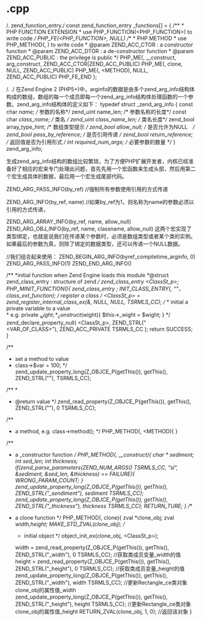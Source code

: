 #  <MODULE>.cpp

/. zend_function_entry./
const zend_function_entry <MODULE>_functions[] = {
    /**
     * PHP FUNCTION EXTENSION
     * use PHP_FUNCTION(<PHP_FUNCTION>) to write code
     */
    PHP_FE(<PHP_FUNCTION>, NULL)
    /**
     * PHP METHOD
     * use PHP_METHOD(<CLASS>, <METHOD>) to write code
     * @param ZEND_ACC_CTOR   :  a constructor function
     * @param ZEND_ACC_DTOR   :  a de-constructor function
     * @param ZEND_ACC_PUBLIC :  the privilege is public
     */
    PHP_ME(<CLASS>, __construct, arg_construct, ZEND_ACC_CTOR|ZEND_ACC_PUBLIC)
    PHP_ME(<CLASS>, clone, NULL, ZEND_ACC_PUBLIC)
    PHP_ME(<CLASS>, <METHOD), NULL, ZEND_ACC_PUBLIC)
    PHP_FE_END
};


/.  ./ 
在Zend Engine 2 (PHP5+)中，arginfo的数据是由多个zend_arg_info结构体构成的数组，数组的每一个成员即每一个zend_arg_info结构体处理函数的一个参数。zend_arg_info结构体的定义如下：
typedef struct _zend_arg_info {
    const char *name;                /* 参数的名称*/
    zend_uint name_len;                /* 参数名称的长度*/
    const char *class_name;            /* 类名 */
    zend_uint class_name_len;        /* 类名长度*/
    zend_bool array_type_hint;        /* 数组类型提示 */
    zend_bool allow_null;            /* 是否允许为NULL　*/
    zend_bool pass_by_reference;    /* 是否引用传递 */
    zend_bool return_reference;        /* 返回值是否为引用形式 */ 
    int required_num_args;          /* 必要参数的数量 */
} zend_arg_info;

生成zend_arg_info结构的数组比较繁琐，为了方便PHP扩展开发者，内核已经准备好了相应的宏来专门处理此问题，首先先用一个宏函数来生成头部，然后用第二个宏生成具体的数据，最后用一个宏生成尾部代码。

ZEND_ARG_PASS_INFO(by_ref)
//强制所有参数使用引用的方式传递

ZEND_ARG_INFO(by_ref, name)
//如果by_ref为1，则名称为name的参数必须以引用的方式传递，

ZEND_ARG_ARRAY_INFO(by_ref, name, allow_null)
ZEND_ARG_OBJ_INFO(by_ref, name, classname, allow_null)
这两个宏实现了类型绑定，也就是说我们在传递某个参数时，必须是数组类型或者某个类的实例。如果最后的参数为真，则除了绑定的数据类型，还可以传递一个NULL数据。

//我们组合起来使用：
ZEND_BEGIN_ARG_INFO(byref_compiletime_arginfo, 0)
    ZEND_ARG_PASS_INFO(1)
ZEND_END_ARG_INFO()



/**
 *initial function when Zend Engine loads this module
 *@struct zend_class_entry : structure of zend
 */
zend_class_entry *<ClassSt_p>;
PHP_MINIT_FUNCTION(){
    zend_class_entry <ClassSt>;
    INIT_CLASS_ENTRY(<ClassSt>, "<CLASS>"， class_ext_function);
    /* register a class */
    <ClassSt_p> = zend_register_internal_class_ex(&<ClassSt>, NULL, NULL, TSRMLS_CC);
    /**
     * initial a private variable to a value   
     * e.g.  private $_wight;
     *       _construct($wight){ $this->_wight = $wight; }
     */
    zend_declare_property_null( <ClassSt_p>, 
                                ZEND_STRL("<VAR_OF_CLASS>"), 
                                ZEND_ACC_PRIVATE TSRMLS_CC
                                );
    return SUCCESS;                    
}


/**
 * set a method to value <VALUE>
 * class->$var = 100;
 */
zend_update_property_long(Z_OBJCE_P(getThis()), getThis(), ZEND_STRL("<ClassMethod>"), <VALUE> TSRMLS_CC);

/**
 *
 * @return value
 */
zend_read_property(Z_OBJCE_P(getThis()), getThis(), ZEND_STRL("<ClassMethod>"), 0 TSRMLS_CC); 



/**
 * a method, e.g.  class->method();
 */
PHP_METHOD(<CLASS>, <METHOD){
}

/**
 * a _constructor function
 */
PHP_METHOD(<CLASS>, __construct){
    char * sediment;
    int sed_len;
    int thickness;
    if(zend_parse_parameters(ZEND_NUM_ARGS() TSRMLS_CC, "sl", &sediment, &sed_len, &thickness) == FAILURE){
        WRONG_PARAM_COUNT;
    }
    zend_update_property_long(Z_OBJCE_P(getThis()), getThis(), ZEND_STRL("_sendiment"), sediment TSRMLS_CC);
    zend_update_property_long(Z_OBJCE_P(getThis()), getThis(), ZEND_STRL("_thickness"), thickness TSRMLS_CC);
    RETURN_TURE;
}
/**
 * a clone function
 */
PHP_METHOD(<CLASS>, clone){
    zval *clone_obj; 
    zval *width,*height; 
    MAKE_STD_ZVAL(clone_obj); 
    /**
     * initial object
     */
    object_init_ex(clone_obj, <ClassSt_p>);
    
    width = zend_read_property(Z_OBJCE_P(getThis()), getThis(), ZEND_STRL("_width"), 0 TSRMLS_CC); //获取类成员变量_width的值 
    height = zend_read_property(Z_OBJCE_P(getThis()), getThis(), ZEND_STRL("_height"), 0 TSRMLS_CC); //获取类成员变量_height的值 
    zend_update_property_long(Z_OBJCE_P(getThis()), getThis(), ZEND_STRL("_width"), width TSRMLS_CC); //更新Rectangle_ce类对象clone_obj的属性值_width 
    zend_update_property_long(Z_OBJCE_P(getThis()), getThis(), ZEND_STRL("_height"), height TSRMLS_CC); //更新Rectangle_ce类对象clone_obj的属性值_height 
    RETURN_ZVAL(clone_obj, 1, 0);  //返回该对象 
}












